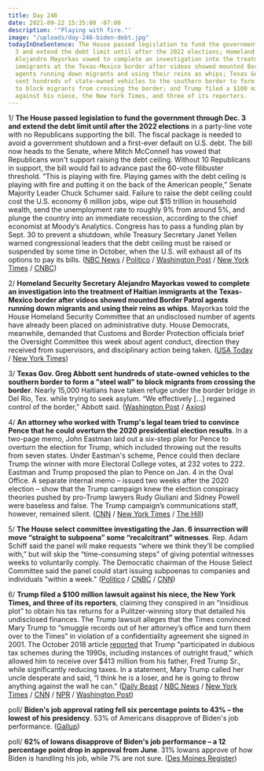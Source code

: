 ```yaml
---
title: Day 246
date: 2021-09-22 15:35:00 -07:00
description: '"Playing with fire."'
image: "/uploads/day-246-biden-debt.jpg"
todayInOneSentence: The House passed legislation to fund the government through Dec.
  3 and extend the debt limit until after the 2022 elections; Homeland Security Secretary
  Alejandro Mayorkas vowed to complete an investigation into the treatment of Haitian
  immigrants at the Texas-Mexico border after videos showed mounted Border Patrol
  agents running down migrants and using their reins as whips; Texas Gov. Greg Abbott
  sent hundreds of state-owned vehicles to the southern border to form a "steel wall"
  to block migrants from crossing the border; and Trump filed a $100 million lawsuit
  against his niece, the New York Times, and three of its reporters.
---
```


1/ **The House passed legislation to fund the government through Dec. 3 and extend the debt limit until after the 2022 elections** in a party-line vote with no Republicans supporting the bill. The fiscal package is needed to avoid a government shutdown and a first-ever default on U.S. debt. The bill now heads to the Senate, where Mitch McConnell has vowed that Republicans won't support raising the debt ceiling. Without 10 Republicans in support, the bill would fail to advance past the 60-vote filibuster threshold. “This is playing with fire. Playing games with the debt ceiling is playing with fire and putting it on the back of the American people,” Senate Majority Leader Chuck Schumer said. Failure to raise the debt ceiling could cost the U.S. economy 6 million jobs, wipe out $15 trillion in household wealth, send the unemployment rate to roughly 9% from around 5%, and plunge the country into an immediate recession, according to the chief economist at Moody’s Analytics. Congress has to pass a funding plan by Sept. 30 to prevent a shutdown, while Treasury Secretary Janet Yellen warned congressional leaders that the debt ceiling must be raised or suspended by some time in October, when the U.S. will exhaust all of its options to pay its bills. ([NBC News](https://www.nbcnews.com/politics/congress/house-passes-stopgap-bill-avert-government-shutdown-debt-default-n1279792) / [Politico](https://www.politico.com/news/2021/09/21/democrats-funding-shutdown-debt-limit-513407) / [Washington Post](https://www.washingtonpost.com/us-policy/2021/09/21/debt-ceiling-recession-/) / [New York Times](https://www.nytimes.com/2021/09/21/us/politics/spending-bill-passed-debt-limit.html) / [CNBC](https://www.cnbc.com/2021/09/21/government-shutdown-house-passes-funding-debt-ceiling-bill.html))

2/ **Homeland Security Secretary Alejandro Mayorkas vowed to complete an investigation into the treatment of Haitian immigrants at the Texas-Mexico border after videos showed mounted Border Patrol agents running down migrants and using their reins as whips**. Mayorkas told the House Homeland Security Committee that an undisclosed number of agents have already been placed on administrative duty. House Democrats, meanwhile, demanded that Customs and Border Protection officials brief the Oversight Committee this week about agent conduct, direction they received from supervisors, and disciplinary action being taken. ([USA Today](https://www.usatoday.com/story/news/politics/2021/09/22/photos-border-patrol-using-horse-reins-whips-prompts-dhs-probe/5812845001/) / [New York Times](https://www.nytimes.com/2021/09/22/us/politics/house-democrats-haitian-migrants.html))

3/ **Texas Gov. Greg Abbott sent hundreds of state-owned vehicles to the southern border to form a "steel wall" to block migrants from crossing the border**. Nearly 15,000 Haitians have taken refuge under the border bridge in Del Rio, Tex. while trying to seek asylum. “We effectively \[...\] regained control of the border," Abbott said. ([Washington Post](https://www.washingtonpost.com/politics/2021/09/22/texas-greg-abbott-del-rio-border-wall/) / [Axios](https://www.axios.com/abbott-texas-migrants-wall-cars-19d04180-2f19-4fb2-a410-e532a1c0c183.html))

4/ **An attorney who worked with Trump's legal team tried to convince Pence that he could overturn the 2020 presidential election results**. In a two-page memo, John Eastman laid out a six-step plan for Pence to overturn the election for Trump, which included throwing out the results from seven states. Under Eastman's scheme, Pence could then declare Trump the winner with more Electoral College votes, at 232 votes to 222. Eastman and Trump proposed the plan to Pence on Jan. 4 in the Oval Office. A separate internal memo – issued two weeks after the 2020 election – show that the Trump campaign knew the election conspiracy theories pushed by pro-Trump lawyers Rudy Giuliani and Sidney Powell were baseless and false. The Trump campaign’s communications staff, however, remained silent. ([CNN](https://www.cnn.com/2021/09/20/politics/trump-pence-election-memo/) / [New York Times](https://www.nytimes.com/2021/09/21/us/politics/trump-dominion-voting.html) / [The Hill](https://thehill.com/homenews/administration/573133-trump-lawyer-offered-six-point-plan-for-pence-to-overturn-election))

5/ **The House select committee investigating the Jan. 6 insurrection will move “straight to subpoena” some “recalcitrant” witnesses**. Rep. Adam Schiff said the panel will make requests “where we think they’ll be complied with,” but will skip the “time-consuming steps” of giving potential witnesses weeks to voluntarily comply. The Democratic chairman of the House Select Committee said the panel could start issuing subpoenas to companies and individuals "within a week." ([Politico](https://www.politico.com/news/2021/09/21/jan-6-investigation-subpoenas-513425) / [CNBC](https://www.cnbc.com/2021/09/21/jan-6-committee-will-go-straight-to-subpoenas-if-needed-in-riot-probe-adam-schiff-says.html) / [CNN](https://www.cnn.com/2021/09/20/politics/january-6-select-committee-subpoenas/index.html))

6/ **Trump filed a $100 million lawsuit against his niece, the New York Times, and three of its reporters**, claiming they conspired in an “insidious plot” to obtain his tax returns for a Pulitzer-winning story that detailed his undisclosed finances. The Trump lawsuit alleges that the Times convinced Mary Trump to “smuggle records out of her attorney’s office and turn them over to the Times” in violation of a confidentiality agreement she signed in 2001. The October 2018 article [reported](https://whatthefuckjusthappenedtoday.com/2018/10/02/day-621/#1-trump-inherited-his-family%E2%80%99s-wealt) that Trump "participated in dubious tax schemes during the 1990s, including instances of outright fraud," which allowed him to receive over $413 million from his father, Fred Trump Sr., while significantly reducing taxes. In a statement, Mary Trump called her uncle desperate and said, “I think he is a loser, and he is going to throw anything against the wall he can." ([Daily Beast](https://www.thedailybeast.com/donald-trump-sues-new-york-times-and-his-niece-mary-trump-over-tax-story) / [NBC News](https://www.nbcnews.com/politics/politics-news/trump-files-100-million-suits-against-niece-new-york-times-n1279801) / [New York Times](https://www.nytimes.com/2021/09/22/nyregion/mary-trump-taxes-lawsuit.html) / [CNN](https://www.cnn.com/2021/09/22/politics/donald-trump-sues-mary-trump-new-york-times-tax-disclosure/) / [NPR](https://www.npr.org/2021/09/22/1039642768/trump-sues-niece-mary-new-york-times-over-tax-return-stories) / [Washington Post](https://www.washingtonpost.com/politics/2021/09/21/trump-taxes-mary-times-lawsuit/))

poll/ **Biden's job approval rating fell six percentage points to 43% – the lowest of his presidency**. 53% of Americans disapprove of Biden's job performance. ([Gallup](https://news.gallup.com/poll/354872/biden-approval-rating-hits-new-low-harris.aspx))

poll/ **62% of Iowans disapprove of Biden's job performance – a 12 percentage point drop in approval from June**. 31% Iowans approve of how Biden is handling his job, while 7% are not sure. ([Des Moines Register](https://www.desmoinesregister.com/story/news/politics/iowa-poll/2021/09/21/president-joe-biden-job-approval-rating-plunges-after-afghanistan-covid-surge/8378224002/))